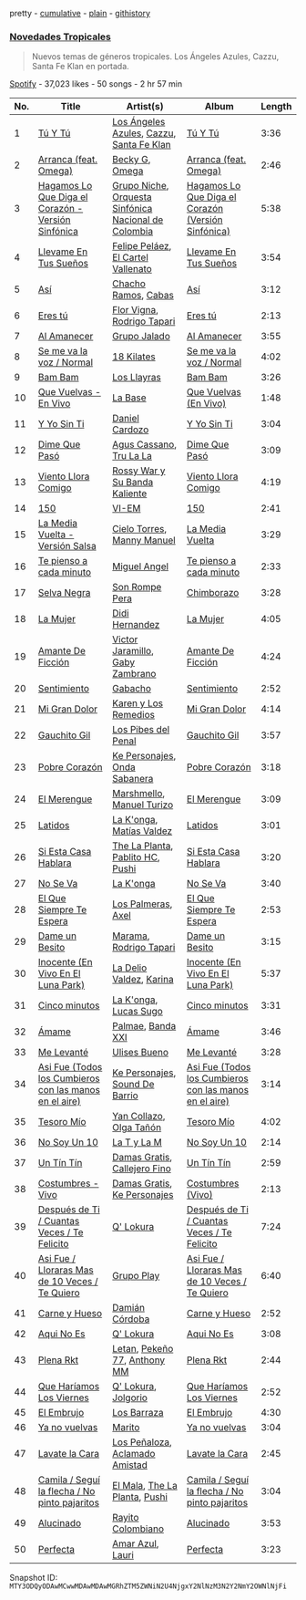 pretty - [cumulative](/playlists/cumulative/37i9dQZF1DXatk5BgNhCd7.md) - [plain](/playlists/plain/37i9dQZF1DXatk5BgNhCd7) - [githistory](https://github.githistory.xyz/mackorone/spotify-playlist-archive/blob/main/playlists/plain/37i9dQZF1DXatk5BgNhCd7)

### [Novedades Tropicales](https://open.spotify.com/playlist/37i9dQZF1DXatk5BgNhCd7)

> Nuevos temas de géneros tropicales\. Los Ángeles Azules, Cazzu, Santa Fe Klan en portada.

[Spotify](https://open.spotify.com/user/spotify) - 37,023 likes - 50 songs - 2 hr 57 min

| No. | Title | Artist(s) | Album | Length |
|---|---|---|---|---|
| 1 | [Tú Y Tú](https://open.spotify.com/track/6gnbz54mNEfB82Tl9pv5Z1) | [Los Ángeles Azules](https://open.spotify.com/artist/0ZCO8oVkMj897cKgFH7fRW), [Cazzu](https://open.spotify.com/artist/6w3SkAHYPsQ1bxV7VDlG5y), [Santa Fe Klan](https://open.spotify.com/artist/4tm8CEdm4pkQsEh4jIr9Yp) | [Tú Y Tú](https://open.spotify.com/album/4kWBOGoMzrHdXf4dGzBPXp) | 3:36 |
| 2 | [Arranca \(feat\. Omega\)](https://open.spotify.com/track/6IdcyYfBz9LG3SWIKVyNgh) | [Becky G](https://open.spotify.com/artist/4obzFoKoKRHIphyHzJ35G3), [Omega](https://open.spotify.com/artist/1UjxAZqzphB1tsMb1aWBj0) | [Arranca \(feat\. Omega\)](https://open.spotify.com/album/3d0XlD9jrpNetVgDfsErG4) | 2:46 |
| 3 | [Hagamos Lo Que Diga el Corazón \- Versión Sinfónica](https://open.spotify.com/track/4hylk17Bo5u7qK7FfjNz7v) | [Grupo Niche](https://open.spotify.com/artist/1zng9JZpblpk48IPceRWs8), [Orquesta Sinfónica Nacional de Colombia](https://open.spotify.com/artist/7sUl9zCp7EkwUAnAEaH26W) | [Hagamos Lo Que Diga el Corazón \(Versión Sinfónica\)](https://open.spotify.com/album/4oQHXfUffQUYqRgb6zc4A2) | 5:38 |
| 4 | [Llevame En Tus Sueños](https://open.spotify.com/track/0MGNj51J2n4CUUS5mfqQ3J) | [Felipe Peláez](https://open.spotify.com/artist/6dexNK5MjEL8UvmA5MjSgg), [El Cartel Vallenato](https://open.spotify.com/artist/4DAKyqwlXgDOauAHOL2kat) | [Llevame En Tus Sueños](https://open.spotify.com/album/56w8djRlzo41DNeafd89tI) | 3:54 |
| 5 | [Así](https://open.spotify.com/track/2qrlCezQmUNKTL7nCpEfhP) | [Chacho Ramos](https://open.spotify.com/artist/7Bl9s8h4F1jcX1aJYHBpfm), [Cabas](https://open.spotify.com/artist/3W4lVkySjtIvd67UUg0F3i) | [Así](https://open.spotify.com/album/4ZxCJswa4u43DddKMxowj3) | 3:12 |
| 6 | [Eres tú](https://open.spotify.com/track/0Pitll8dA5EpLi6i85IkOT) | [Flor Vigna](https://open.spotify.com/artist/7xknmvFivAH3FxfLCQKuKE), [Rodrigo Tapari](https://open.spotify.com/artist/1wkImvL5XLLhrNcmX7sVt4) | [Eres tú](https://open.spotify.com/album/0nzH2tBvfKWN4AJ26TETH9) | 2:13 |
| 7 | [Al Amanecer](https://open.spotify.com/track/5IN5IyY7kj5bx3b1nUUsnV) | [Grupo Jalado](https://open.spotify.com/artist/71mQj8OrRgy3smRMjnFioM) | [Al Amanecer](https://open.spotify.com/album/2Zw7pr0YBCXBmuQinmGNrx) | 3:55 |
| 8 | [Se me va la voz / Normal](https://open.spotify.com/track/717a02PPNnSexxZySWaG9t) | [18 Kilates](https://open.spotify.com/artist/2rqtqFiCGyzaRSYdgMiMNC) | [Se me va la voz / Normal](https://open.spotify.com/album/3lEPODcqZx2MNFj1xbXAd8) | 4:02 |
| 9 | [Bam Bam](https://open.spotify.com/track/3dCoe7y94ornUePuIA2fou) | [Los Llayras](https://open.spotify.com/artist/2ArV1M689cANDANMu9OfBz) | [Bam Bam](https://open.spotify.com/album/0jlSEVTXKtDfoUeCTOGcZE) | 3:26 |
| 10 | [Que Vuelvas \- En Vivo](https://open.spotify.com/track/0Z5bUqfLXTPT0DfX5gIa6f) | [La Base](https://open.spotify.com/artist/2WXllWJylpBWxIAHHcTEQ0) | [Que Vuelvas \(En Vivo\)](https://open.spotify.com/album/55f3uyiaumuYOnewFODFYD) | 1:48 |
| 11 | [Y Yo Sin Ti](https://open.spotify.com/track/6ZafhodntQlhMfzHOwlmxw) | [Daniel Cardozo](https://open.spotify.com/artist/3Mr0TsHv8DUbDBMEFW2L9T) | [Y Yo Sin Ti](https://open.spotify.com/album/2hWhnJTo0ollElLB8rPIjR) | 3:04 |
| 12 | [Dime Que Pasó](https://open.spotify.com/track/3aflQMCMmqhs9S8JjGNIUG) | [Agus Cassano](https://open.spotify.com/artist/5Jmui4kpdCfcyz8KFSpHRY), [Tru La La](https://open.spotify.com/artist/1EsaxlwSz9CLqVRjZYnP3H) | [Dime Que Pasó](https://open.spotify.com/album/5gGUOdk6ryPztvUtN6VVZx) | 3:09 |
| 13 | [Viento Llora Comigo](https://open.spotify.com/track/5ZVrdoSnAoJJJOkxCCIpIS) | [Rossy War y Su Banda Kaliente](https://open.spotify.com/artist/04laTTTa6l3hNn8a1EG7UQ) | [Viento Llora Comigo](https://open.spotify.com/album/62tiMWfsaBSAZbcjQb7vll) | 4:19 |
| 14 | [150](https://open.spotify.com/track/1ZXqp0VNLjSOp561q0ibGy) | [VI\-EM](https://open.spotify.com/artist/44hJXrVhoyA1fV1dn4wdHC) | [150](https://open.spotify.com/album/6WtIuVl31By54AycY3tUHa) | 2:41 |
| 15 | [La Media Vuelta \- Versión Salsa](https://open.spotify.com/track/42p0wbRmmYsxV7urL8ijki) | [Cielo Torres](https://open.spotify.com/artist/7AqX9JGo4WdLp5gPNSRoDJ), [Manny Manuel](https://open.spotify.com/artist/7gSCtDiDLABfTqTc1OYjKd) | [La Media Vuelta](https://open.spotify.com/album/3Xi5dIMcuaIpcZorzYGaSv) | 3:29 |
| 16 | [Te pienso a cada minuto](https://open.spotify.com/track/065BDLMfMqD9OBXBmNk3CT) | [Miguel Angel](https://open.spotify.com/artist/4XJ0JtGRa6QKkKvaQPrYKL) | [Te pienso a cada minuto](https://open.spotify.com/album/5VlFHeTlSogZExiwRpUsVr) | 2:33 |
| 17 | [Selva Negra](https://open.spotify.com/track/0Lo4WKDnkroJqWIECAZcEW) | [Son Rompe Pera](https://open.spotify.com/artist/0UKHKimjIGeFoS29LxWf4V) | [Chimborazo](https://open.spotify.com/album/5SoVWdOnGrsehICGyHs9IB) | 3:28 |
| 18 | [La Mujer](https://open.spotify.com/track/2GQ4ey8Dzq8ZkvW15yrl48) | [Didi Hernandez](https://open.spotify.com/artist/4BcT4O9HRp3BUIKTsNtwZH) | [La Mujer](https://open.spotify.com/album/40deup3Khxr7OdrwTtdog6) | 4:05 |
| 19 | [Amante De Ficción](https://open.spotify.com/track/70m35UFbS3jA2JtkQb4nvN) | [Victor Jaramillo](https://open.spotify.com/artist/1Cd1HdiwA8RF0tBgCuSLU1), [Gaby Zambrano](https://open.spotify.com/artist/4jIRqX8X6rSrmxIIl1ytFX) | [Amante De Ficción](https://open.spotify.com/album/342bPgS4durNJlV0zh6KW8) | 4:24 |
| 20 | [Sentimiento](https://open.spotify.com/track/6DTrDC4N7FMR2bThvW9RVy) | [Gabacho](https://open.spotify.com/artist/45L7xrCulh5DcK2ueYJZKu) | [Sentimiento](https://open.spotify.com/album/53nvTD2BYsEqicPz4hhuQY) | 2:52 |
| 21 | [Mi Gran Dolor](https://open.spotify.com/track/3XVA4rOpkLVHtrkCiCxiFh) | [Karen y Los Remedios](https://open.spotify.com/artist/6uSvvhlipeAh7lrqB9VTmv) | [Mi Gran Dolor](https://open.spotify.com/album/62iKnAAlp6vwalTBkRCC3Y) | 4:14 |
| 22 | [Gauchito Gil](https://open.spotify.com/track/1InhW18GG1U0aGpxVNo5Oq) | [Los Pibes del Penal](https://open.spotify.com/artist/23h9kiR8GTLVQyoGWVubqi) | [Gauchito Gil](https://open.spotify.com/album/4FCJM2t9lb5NUW7Q1kTkPP) | 3:57 |
| 23 | [Pobre Corazón](https://open.spotify.com/track/1gpayq8BQ8Z1AZSCHUeZOC) | [Ke Personajes](https://open.spotify.com/artist/06Q5VlSAku57lFzyME3HrM), [Onda Sabanera](https://open.spotify.com/artist/7etJSMrQrbEnZ79YApS8DC) | [Pobre Corazón](https://open.spotify.com/album/1IV4edNM4eYtHUOieGtIj9) | 3:18 |
| 24 | [El Merengue](https://open.spotify.com/track/51FvjPEGKq2zByeeEQ43V9) | [Marshmello](https://open.spotify.com/artist/64KEffDW9EtZ1y2vBYgq8T), [Manuel Turizo](https://open.spotify.com/artist/0tmwSHipWxN12fsoLcFU3B) | [El Merengue](https://open.spotify.com/album/6sU751LOdNBPvVErW1GunP) | 3:09 |
| 25 | [Latidos](https://open.spotify.com/track/2WFrChyI5KlmxunG45Sqws) | [La K'onga](https://open.spotify.com/artist/3ghRXw2nUEH2THaL82hw8R), [Matías Valdez](https://open.spotify.com/artist/6SGCqG5HEr5gFZR9ct8wID) | [Latidos](https://open.spotify.com/album/307d2X9AdbxbyFd008xmn7) | 3:01 |
| 26 | [Si Esta Casa Hablara](https://open.spotify.com/track/2F3j0BgLcRjuAd7gAvrlQp) | [The La Planta](https://open.spotify.com/artist/4oZolC0sCwCAKqsNXfRlVS), [Pablito HC](https://open.spotify.com/artist/3VGOer5eApPF1qsyYXlMFT), [Pushi](https://open.spotify.com/artist/1l6UgL5G16tId4qoYH8qJn) | [Si Esta Casa Hablara](https://open.spotify.com/album/7JTFZ8I4RPHodlhmX2faiP) | 3:20 |
| 27 | [No Se Va](https://open.spotify.com/track/44VMZB1D8fovWxdDIwIPo6) | [La K'onga](https://open.spotify.com/artist/3ghRXw2nUEH2THaL82hw8R) | [No Se Va](https://open.spotify.com/album/7Cn5f97ZxIoUwstXEtWaTJ) | 3:40 |
| 28 | [El Que Siempre Te Espera](https://open.spotify.com/track/7DamHboUtPW1M1K6EkIg4c) | [Los Palmeras](https://open.spotify.com/artist/2Htm0q72SjGSmsy8EOIhRG), [Axel](https://open.spotify.com/artist/32x1uogH2zajP85pzZAtuE) | [El Que Siempre Te Espera](https://open.spotify.com/album/05JrWs6dpHryCNWvcbTRwG) | 2:53 |
| 29 | [Dame un Besito](https://open.spotify.com/track/2Vl1IkovKwtLBAVUdOqZ0a) | [Marama](https://open.spotify.com/artist/4GepMkTgrIZECoCC55vqjW), [Rodrigo Tapari](https://open.spotify.com/artist/1wkImvL5XLLhrNcmX7sVt4) | [Dame un Besito](https://open.spotify.com/album/2KephD8YhQRMfagIcLI7r8) | 3:15 |
| 30 | [Inocente \(En Vivo En El Luna Park\)](https://open.spotify.com/track/6qM2i722HNgqvpNBwYzKIk) | [La Delio Valdez](https://open.spotify.com/artist/3tzacGOmngxUV8W8lU9h3Q), [Karina](https://open.spotify.com/artist/1QZuAtDYNrk2QMogJulsyq) | [Inocente \(En Vivo En El Luna Park\)](https://open.spotify.com/album/2HsF8RzCLIH8Mz5dt1mSrf) | 5:37 |
| 31 | [Cinco minutos](https://open.spotify.com/track/4M7gtZi4Tai6gJMIkNzWcC) | [La K'onga](https://open.spotify.com/artist/3ghRXw2nUEH2THaL82hw8R), [Lucas Sugo](https://open.spotify.com/artist/0WnP62TjkFfRrt52yE8zcX) | [Cinco minutos](https://open.spotify.com/album/2q2u75ecRs9D2IhKY2bo1R) | 3:31 |
| 32 | [Ámame](https://open.spotify.com/track/654pI1J9vB1K8SSVUe0ZUP) | [Palmae](https://open.spotify.com/artist/6UnXebpVutLe2rgBz108JR), [Banda XXI](https://open.spotify.com/artist/4She1focTkX0pwpJUtS5eo) | [Ámame](https://open.spotify.com/album/4swAxvFAAKtzCLFDZjM6mz) | 3:46 |
| 33 | [Me Levanté](https://open.spotify.com/track/0VyS8re7IhTDbpZmKrKfv2) | [Ulises Bueno](https://open.spotify.com/artist/2UqRkW2wfEkZmyvKyTTv2W) | [Me Levanté](https://open.spotify.com/album/2mHs7EdBXg7dMkFvDMZC9d) | 3:28 |
| 34 | [Asi Fue \(Todos los Cumbieros con las manos en el aire\)](https://open.spotify.com/track/1TqVbvwPmESLvgkueeJI4V) | [Ke Personajes](https://open.spotify.com/artist/06Q5VlSAku57lFzyME3HrM), [Sound De Barrio](https://open.spotify.com/artist/6jz0DkcaOtGlaNOA67rzIU) | [Asi Fue \(Todos los Cumbieros con las manos en el aire\)](https://open.spotify.com/album/1jnDr8K9IxgrZM94g6fXD1) | 3:14 |
| 35 | [Tesoro Mío](https://open.spotify.com/track/1Rl1t74MdEZVcRHYVSdawK) | [Yan Collazo](https://open.spotify.com/artist/6D9rSZLgUiBRupCIsfhErW), [Olga Tañón](https://open.spotify.com/artist/4pv1Jo4PbYI8LMADJoTWjE) | [Tesoro Mío](https://open.spotify.com/album/60l2KWmlLtMEPWJMNLv3UD) | 4:02 |
| 36 | [No Soy Un 10](https://open.spotify.com/track/3S3WhDTKcVtuRfWfJulLuE) | [La T y La M](https://open.spotify.com/artist/1FxPMQ9A0882eNDx3ZkD6B) | [No Soy Un 10](https://open.spotify.com/album/1w15wkI8Fnelrb4dMkCiFr) | 2:14 |
| 37 | [Un Tín Tín](https://open.spotify.com/track/2gRN8dGLqnpj0TKoGE8sb5) | [Damas Gratis](https://open.spotify.com/artist/3YeBTR1Q1rUxKguz4jP6UV), [Callejero Fino](https://open.spotify.com/artist/6GRwwWAtmusrgAL5JF9Dfr) | [Un Tín Tín](https://open.spotify.com/album/4a5QcsvWyKziBN7cNw1E5b) | 2:59 |
| 38 | [Costumbres \- Vivo](https://open.spotify.com/track/6HT88WDVwEJiHEbPuQ5XcB) | [Damas Gratis](https://open.spotify.com/artist/3YeBTR1Q1rUxKguz4jP6UV), [Ke Personajes](https://open.spotify.com/artist/06Q5VlSAku57lFzyME3HrM) | [Costumbres \(Vivo\)](https://open.spotify.com/album/5bF1CFdbRtYvsCbVro137h) | 2:13 |
| 39 | [Después de Ti / Cuantas Veces / Te Felicito](https://open.spotify.com/track/7b4hZRdUXRgCWJxQZhA7Kf) | [Q' Lokura](https://open.spotify.com/artist/7dlkBH23ERFXxuNoMHq94Y) | [Después de Ti / Cuantas Veces / Te Felicito](https://open.spotify.com/album/1wGqGNxHO2R8jIYNh3Y6TF) | 7:24 |
| 40 | [Asi Fue / Lloraras Mas de 10 Veces / Te Quiero](https://open.spotify.com/track/5PDjNRHHWb31OL09yfX1rT) | [Grupo Play](https://open.spotify.com/artist/2PFG7Z9o7dUTCCVAuzZYJS) | [Asi Fue / Lloraras Mas de 10 Veces / Te Quiero](https://open.spotify.com/album/2UBWfidfb9slANGxBGUjkq) | 6:40 |
| 41 | [Carne y Hueso](https://open.spotify.com/track/4fBwGayooviYEnA9JtVvCO) | [Damián Córdoba](https://open.spotify.com/artist/7e3BSeFzlCGyAdbsUbgUaD) | [Carne y Hueso](https://open.spotify.com/album/3MhwWWlj5z3P2BbnyQr5od) | 2:52 |
| 42 | [Aqui No Es](https://open.spotify.com/track/7xUuyJLGZg0osGSxhlI8MV) | [Q' Lokura](https://open.spotify.com/artist/7dlkBH23ERFXxuNoMHq94Y) | [Aqui No Es](https://open.spotify.com/album/39ONwIdsefek7bPlFV75an) | 3:08 |
| 43 | [Plena Rkt](https://open.spotify.com/track/2cOcNId9bPrHwIVuq5sJme) | [Letan](https://open.spotify.com/artist/14LqX7WKEinOwg1VZcM1xE), [Pekeño 77](https://open.spotify.com/artist/5eIRbSES1yeGSBuqZ4xvuD), [Anthony MM](https://open.spotify.com/artist/3L0TDlLE2v4lWjz5vw3vE8) | [Plena Rkt](https://open.spotify.com/album/5QXEiMJOD1b4tTzhEEdzln) | 2:44 |
| 44 | [Que Haríamos Los Viernes](https://open.spotify.com/track/2yCHNfgE1Fv7XvUHuylxmP) | [Q' Lokura](https://open.spotify.com/artist/7dlkBH23ERFXxuNoMHq94Y), [Jolgorio](https://open.spotify.com/artist/43SEoQ5rWEMSH4GeYC8zeM) | [Que Haríamos Los Viernes](https://open.spotify.com/album/5Nd7F84xr2g6puSKXSMS9q) | 2:52 |
| 45 | [El Embrujo](https://open.spotify.com/track/2NHZZQftpTBp80N1xM311i) | [Los Barraza](https://open.spotify.com/artist/5uX7ebKHlBttut8EUM9Uzs) | [El Embrujo](https://open.spotify.com/album/2CQFYTodzrTAvEPUVlnPH8) | 4:30 |
| 46 | [Ya no vuelvas](https://open.spotify.com/track/0qo3TV9s4xXjDNvhn3xKIS) | [Marito](https://open.spotify.com/artist/6635eN3p3KGQiPdlFFvred) | [Ya no vuelvas](https://open.spotify.com/album/1neUuj2OkhOvvsE8jz7gfg) | 3:04 |
| 47 | [Lavate la Cara](https://open.spotify.com/track/3O7Nx0Kp3QDs9dngn0enj2) | [Los Peñaloza](https://open.spotify.com/artist/5HCLthv6IZFjkrhGMHKmli), [Aclamado Amistad](https://open.spotify.com/artist/5kmcANJ07GntkrPxTW8PnW) | [Lavate la Cara](https://open.spotify.com/album/2TdkmjdNUqYzzZ4to1yLmh) | 2:45 |
| 48 | [Camila / Seguí la flecha / No pinto pajaritos](https://open.spotify.com/track/1qTBg3MqElniTUD4DF3dcE) | [El Mala](https://open.spotify.com/artist/1LSYfRidvKN3sUXOg8HDWC), [The La Planta](https://open.spotify.com/artist/4oZolC0sCwCAKqsNXfRlVS), [Pushi](https://open.spotify.com/artist/1l6UgL5G16tId4qoYH8qJn) | [Camila / Seguí la flecha / No pinto pajaritos](https://open.spotify.com/album/3Du6tfNXrSoamWDmsQ58Zr) | 3:04 |
| 49 | [Alucinado](https://open.spotify.com/track/5E5BDQdq5uYYnY95hlqjs5) | [Rayito Colombiano](https://open.spotify.com/artist/3yJUTkFm88TiJPLhLHKumn) | [Alucinado](https://open.spotify.com/album/6YXKj7WGFu6asG1yLHgzWD) | 3:53 |
| 50 | [Perfecta](https://open.spotify.com/track/6ENJrMm3Kxj6pZKGGB3DLI) | [Amar Azul](https://open.spotify.com/artist/04TVfWdJWbfH0FOT2zA1Tg), [Lauri](https://open.spotify.com/artist/5DkMnet9UIBiZY5TlAPsKo) | [Perfecta](https://open.spotify.com/album/4t1mtvtgdEtwlfen0Ks7yp) | 3:23 |

Snapshot ID: `MTY3ODQyODAwMCwwMDAwMDAwMGRhZTM5ZWNiN2U4NjgxY2NlNzM3N2Y2NmY2OWNlNjFi`
